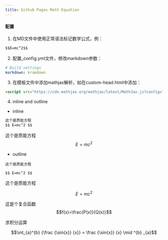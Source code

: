 ```yaml
---
title: Github Pages Math Equation
---
```

#### 配置
1. 在MD文件中使用正常语法标记数学公式，例：
```markdown
$$E=mc^2$$
```

2. 配置_config.yml文件，修改markdown参数：
```yaml
# Build settings
markdown: kramdown
```
3. 在模板文件中添加mathjax解析，如在custom-head.html中添加：
```html
<script src="https://cdn.mathjax.org/mathjax/latest/MathJax.js?config=TeX-AMS-MML_HTMLorMML" type="text/javascript" ></script>
```

4. inline and outline
+ inline
```markdown
这个是质能方程
$$ E=mc^2 $$
```
这个是质能方程
$$ E=mc^2 $$
+ outline
```
这个是质能方程

$$ E=mc^2 $$
```
这个是质能方程

$$ E=mc^2 $$

这是个复合函数 
$$f(x)=\frac{P(x)}{Q(x)}$$

求积分运算

$$\int_{a}^{b} {\frac {\sin{x}} {x}} = \frac {\sin{x}} {x} \mid ^{b} _{a}$$
